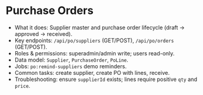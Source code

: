 # Purchase Orders

- What it does: Supplier master and purchase order lifecycle (draft -> approved -> received).
- Key endpoints: `/api/po/suppliers` (GET/POST), `/api/po/orders` (GET/POST).
- Roles & permissions: superadmin/admin write; users read-only.
- Data model: `Supplier`, `PurchaseOrder`, `PoLine`.
- Jobs: `po:remind-suppliers` demo reminders.
- Common tasks: create supplier, create PO with lines, receive.
- Troubleshooting: ensure `supplierId` exists; lines require positive `qty` and `price`.

